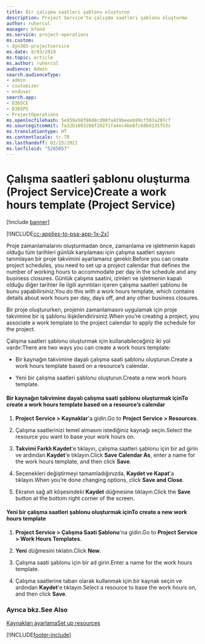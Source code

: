 ```yaml
---
title: Bir çalışma saatleri şablonu oluşturun
description: Project Service'ta çalışma saatleri şablonu oluşturma
author: ruhercul
manager: kfend
ms.service: project-operations
ms.custom:
- dyn365-projectservice
ms.date: 8/03/2018
ms.topic: article
ms.author: ruhercul
audience: Admin
search.audienceType:
- admin
- customizer
- enduser
search.app:
- D365CE
- D365PS
- ProjectOperations
ms.openlocfilehash: 5e859a58f86d8cd98fa429beeeb99cf397a207cf
ms.sourcegitcommit: fa32b1893286f20271fa4ec4be8fc68bd135f53c
ms.translationtype: HT
ms.contentlocale: tr-TR
ms.lasthandoff: 02/15/2021
ms.locfileid: "5285057"
---
```

# <a name="create-a-work-hours-template-project-service"></a><span data-ttu-id="375f1-103">Çalışma saatleri şablonu oluşturma (Project Service)</span><span class="sxs-lookup"><span data-stu-id="375f1-103">Create a work hours template (Project Service)</span></span>

[!include [banner](../includes/psa-now-project-operations.md)]

[!INCLUDE[cc-applies-to-psa-app-1x-2x](../includes/cc-applies-to-psa-app-1x-2x.md)]

<span data-ttu-id="375f1-104">Proje zamanlamalarını oluşturmadan önce, zamanlama ve işletmenin kapalı olduğu tüm tarihleri günlük karşılaması için çalışma saatleri sayısını tanımlayan bir proje takvimini ayarlamanız gerekir.</span><span class="sxs-lookup"><span data-stu-id="375f1-104">Before you can create project schedules, you need to set up a project calendar that defines the number of working hours to accommodate per day in the schedule and any business closures.</span></span> <span data-ttu-id="375f1-105">Günlük çalışma saatini, izinleri ve işletmenin kapalı olduğu diğer tarihler ile ilgili ayrıntıları içeren çalışma saatleri şablonu ile bunu yapabilirsiniz.</span><span class="sxs-lookup"><span data-stu-id="375f1-105">You do this with a work hours template, which contains details about work hours per day, days off, and any other business closures.</span></span>  
  
 <span data-ttu-id="375f1-106">Bir proje oluştururken, projenin zamanlamasını uygulamak için proje takvimine bir iş şablonu ilişkilendirirsiniz.</span><span class="sxs-lookup"><span data-stu-id="375f1-106">When you’re creating a project, you associate a work template to the project calendar to apply the schedule for the project.</span></span>  
  
 <span data-ttu-id="375f1-107">Çalışma saatleri şablonu oluşturmak için kullanabileceğiniz iki yol vardır:</span><span class="sxs-lookup"><span data-stu-id="375f1-107">There are two ways you can create a work hours template:</span></span>  
  
-   <span data-ttu-id="375f1-108">Bir kaynağın takvimine dayalı çalışma saati şablonu oluşturun.</span><span class="sxs-lookup"><span data-stu-id="375f1-108">Create a work hours template based on a resource’s calendar.</span></span>  
  
-   <span data-ttu-id="375f1-109">Yeni bir çalışma saatleri şablonu oluşturun.</span><span class="sxs-lookup"><span data-stu-id="375f1-109">Create a new work hours template.</span></span>  
  
#### <a name="to-create-a-work-hours-template-based-on-a-resources-calendar"></a><span data-ttu-id="375f1-110">Bir kaynağın takvimine dayalı çalışma saati şablonu oluşturmak için</span><span class="sxs-lookup"><span data-stu-id="375f1-110">To create a work hours template based on a resource’s calendar</span></span>  
  
1.  <span data-ttu-id="375f1-111">**Project Service > Kaynaklar**'a gidin.</span><span class="sxs-lookup"><span data-stu-id="375f1-111">Go to **Project Service > Resources**.</span></span>  
  
2.  <span data-ttu-id="375f1-112">Çalışma saatlerinizi temel almasını istediğiniz kaynağı seçin.</span><span class="sxs-lookup"><span data-stu-id="375f1-112">Select the resource you want to base your work hours on.</span></span>  
  
3.  <span data-ttu-id="375f1-113">**Takvimi Farklı Kaydet**'e tıklayın, çalışma saatleri şablonu için bir ad girin ve ardından **Kaydet**'e tıklayın.</span><span class="sxs-lookup"><span data-stu-id="375f1-113">Click **Save Calendar As**, enter a name for the work hours template, and then click **Save**.</span></span>  
  
4.  <span data-ttu-id="375f1-114">Seçenekleri değiştirmeyi tamamladığınızda, **Kaydet ve Kapat**'a tıklayın.</span><span class="sxs-lookup"><span data-stu-id="375f1-114">When you’re done changing options, click **Save and Close**.</span></span>  
  
5.  <span data-ttu-id="375f1-115">Ekranın sağ alt köşesindeki **Kaydet** düğmesine tıklayın.</span><span class="sxs-lookup"><span data-stu-id="375f1-115">Click the **Save** button at the bottom right corner of the screen.</span></span>  
  
#### <a name="to-create-a-new-work-hours-template"></a><span data-ttu-id="375f1-116">Yeni bir çalışma saatleri şablonu oluşturmak için</span><span class="sxs-lookup"><span data-stu-id="375f1-116">To create a new work hours template</span></span>  
  
1.  <span data-ttu-id="375f1-117">**Project Service > Çalışma Saati Şablonu**'na gidin.</span><span class="sxs-lookup"><span data-stu-id="375f1-117">Go to **Project Service > Work Hours Templates**.</span></span>  
  
2.  <span data-ttu-id="375f1-118">**Yeni** düğmesini tıklatın.</span><span class="sxs-lookup"><span data-stu-id="375f1-118">Click **New**.</span></span>  
  
3.  <span data-ttu-id="375f1-119">Çalışma saati şablonu için bir ad girin.</span><span class="sxs-lookup"><span data-stu-id="375f1-119">Enter a name for the work hours template.</span></span>  
  
4.  <span data-ttu-id="375f1-120">Çalışma saatlerine taban olarak kullanmak için bir kaynak seçin ve ardından **Kaydet**'e tıklayın.</span><span class="sxs-lookup"><span data-stu-id="375f1-120">Select a resource to base the work hours on, and then click **Save**.</span></span>  
  
### <a name="see-also"></a><span data-ttu-id="375f1-121">Ayrıca bkz.</span><span class="sxs-lookup"><span data-stu-id="375f1-121">See Also</span></span>  
 [<span data-ttu-id="375f1-122">Kaynakları ayarlama</span><span class="sxs-lookup"><span data-stu-id="375f1-122">Set up resources</span></span>](../psa/set-up-resources.md)


[!INCLUDE[footer-include](../includes/footer-banner.md)]
